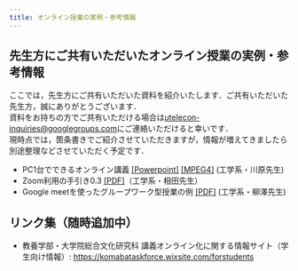 ```yaml
---
title: オンライン授業の実例・参考情報
---
```


## 先生方にご共有いただいたオンライン授業の実例・参考情報

ここでは，先生方にご共有いただいた資料を紹介いたします．ご共有いただいた先生方，誠にありがとうございます．  
資料をお持ちの方でご共有いただける場合は[utelecon-inquiries@googlegroups.com](mailto:utelecon-inquiries@googlegroups.com)にご連絡いただけると幸いです．  
現時点では，箇条書きでご紹介させていただきますが，情報が増えてきましたら別途整理などさせていただく予定です．

* PC1台でできるオンライン講義 [\[Powerpoint\]](materials/online_example_1pc.pptx) [\[MPEG4\]](materials/online_example_1pc.mp4) (工学系・川原先生)
* Zoom利用の手引き0.3 [\[PDF\]](materials/zoom_v03.pdf)（工学系・相田先生）
* Google meetを使ったグループワーク型授業の例 [\[PDF\]](materials/google_meet_groupwork.pdf)  (工学系・柳澤先生)


## リンク集（随時追加中）

* 教養学部・大学院総合文化研究科 講義オンライン化に関する情報サイト（学生向け情報）: <a href="https://komabataskforce.wixsite.com/forstudents" target="_blank">https://komabataskforce.wixsite.com/forstudents</a>  


